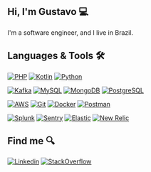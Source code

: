 ## Hi, I'm Gustavo 💻

I'm a software engineer, and I live in Brazil.

## Languages & Tools 🛠️

[![PHP](https://img.shields.io/badge/-05122A?logo=php&logoColor=white)](https://www.php.net)
[![Kotlin](https://img.shields.io/badge/-05122A?kotlin-0095D5?&logo=kotlin&logoColor=white)](https://kotlinlang.org)
[![Python](https://img.shields.io/badge/-05122A?logo=python&logoColor=white)](https://www.python.org)

[![Kafka](https://img.shields.io/badge/-05122A?logo=apache-kafka&logoColor=white)](https://kafka.apache.org)
[![MySQL](https://img.shields.io/badge/-05122A?logo=mysql&logoColor=white)](https://www.mysql.com)
[![MongoDB](https://img.shields.io/badge/-05122A?logo=mongodb&logoColor=white)](https://www.mongodb.com)
[![PostgreSQL](https://img.shields.io/badge/-05122A?logo=postgresql&logoColor=white)](https://www.postgresql.org)

[![AWS](https://img.shields.io/badge/-05122A?logo=amazonaws)](https://aws.amazon.com)
[![Git](https://img.shields.io/badge/-05122A?logo=git&logoColor=white)](https://git-scm.com)
[![Docker](https://img.shields.io/badge/-05122A?logo=docker&logoColor=white)](https://www.docker.com)
[![Postman](https://img.shields.io/badge/-05122A?logo=postman&logoColor=white)](https://www.postman.com)

[![Splunk](https://img.shields.io/badge/-05122A?logo=splunk)](https://www.splunk.com)
[![Sentry](https://img.shields.io/badge/-05122A?logo=sentry)](https://sentry.io/welcome)
[![Elastic](https://img.shields.io/badge/-05122A?logo=elastic)](https://www.elastic.co)
[![New Relic](https://img.shields.io/badge/-05122A?logo=newrelic)](https://newrelic.com)

## Find me 🔍

[![Linkedin](https://img.shields.io/badge/-05122A?logo=linkedin)](https://www.linkedin.com/in/gustavofreze)
[![StackOverflow](https://img.shields.io/badge/-05122A?logo=stackoverflow&logoColor=white)](https://pt.stackoverflow.com/users/280129/gustavo-freze)
